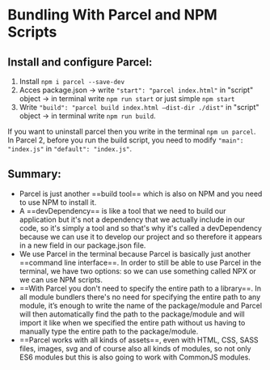# Bundling With Parcel and NPM Scripts

## Install and configure Parcel:

1. Install `npm i parcel --save-dev`
2. Acces package.json → write `"start": "parcel index.html"` in "script" object → in terminal write `npm run start` or just simple `npm start`
3. Write `"build": "parcel build index.html –dist-dir ./dist"` in "script" object → in terminal write `npm run build`.

If you want to uninstall parcel then you write in the terminal `npm un parcel`. In Parcel 2, before you run the build script, you need to modify `"main": "index.js"` in `"default": "index.js"`.

## Summary:

- Parcel is just another ==build tool== which is also on NPM and you need to use NPM to install it.
- A ==devDependency== is like a tool that we need to build our application but it's not a dependency that we actually include in our code, so it's simply a tool and so that's why it's called a devDependency because we can use it to develop our project and so therefore it appears in a new field in our package.json file.
- We use Parcel in the terminal because Parcel is basically just another ==command line interface==. In order to still be able to use Parcel in the terminal, we have two options: so we can use something called NPX or we can use NPM scripts.
- ==With Parcel you don't need to specify the entire path to a library==. In all module bundlers there's no need for specifying the entire path to any module, it’s enough to write the name of the package/module and Parcel will then automatically find the path to the package/module and will import it like when we specified the entire path without us having to manually type the entire path to the package/module.
- ==Parcel works with all kinds of assets==, even with HTML, CSS, SASS files, images, svg and of course also all kinds of modules, so not only ES6 modules but this is also going to work with CommonJS modules.
